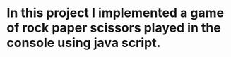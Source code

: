 # In this project I implemented a game of rock paper scissors played in the console using java script.
